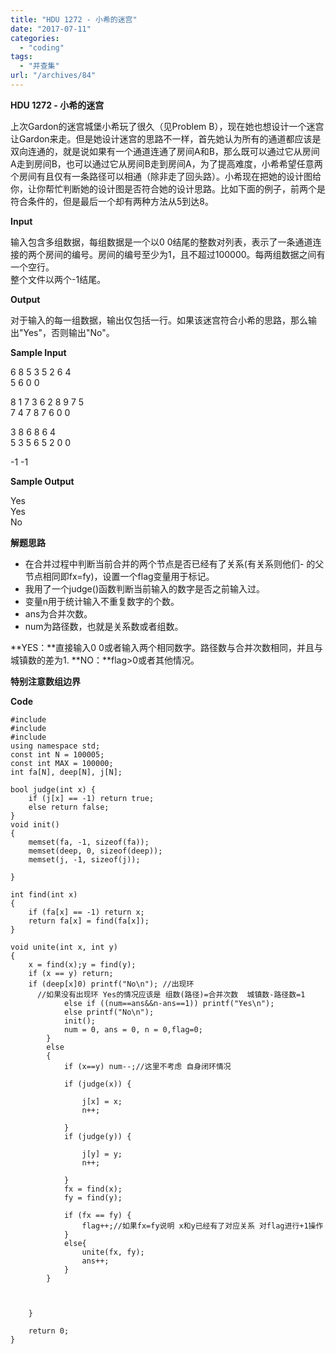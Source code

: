 ```yaml
---
title: "HDU 1272 - 小希的迷宫"
date: "2017-07-11"
categories: 
  - "coding"
tags: 
  - "并查集"
url: "/archives/84"
---
```


**HDU 1272 - 小希的迷宫**

上次Gardon的迷宫城堡小希玩了很久（见Problem B），现在她也想设计一个迷宫让Gardon来走。但是她设计迷宫的思路不一样，首先她认为所有的通道都应该是双向连通的，就是说如果有一个通道连通了房间A和B，那么既可以通过它从房间A走到房间B，也可以通过它从房间B走到房间A，为了提高难度，小希希望任意两个房间有且仅有一条路径可以相通（除非走了回头路）。小希现在把她的设计图给你，让你帮忙判断她的设计图是否符合她的设计思路。比如下面的例子，前两个是符合条件的，但是最后一个却有两种方法从5到达8。

**Input**

输入包含多组数据，每组数据是一个以0 0结尾的整数对列表，表示了一条通道连接的两个房间的编号。房间的编号至少为1，且不超过100000。每两组数据之间有一个空行。  
整个文件以两个-1结尾。

**Output**

对于输入的每一组数据，输出仅包括一行。如果该迷宫符合小希的思路，那么输出"Yes"，否则输出"No"。

**Sample Input**

6 8 5 3 5 2 6 4  
5 6 0 0

8 1 7 3 6 2 8 9 7 5  
7 4 7 8 7 6 0 0

3 8 6 8 6 4  
5 3 5 6 5 2 0 0

\-1 -1

**Sample Output**

Yes  
Yes  
No

**解题思路**

- 在合并过程中判断当前合并的两个节点是否已经有了关系(有关系则他们- 
    的父节点相同即fx=fy)，设置一个flag变量用于标记。
- 我用了一个judge()函数判断当前输入的数字是否之前输入过。
- 变量n用于统计输入不重复数字的个数。
- ans为合并次数。
- num为路径数，也就是关系数或者组数。

**YES：**直接输入0 0或者输入两个相同数字。路径数与合并次数相同，并且与城镇数的差为1. 
**NO：**flag>0或者其他情况。

**特别注意数组边界**

**Code**

```
#include 
#include 
#include 
using namespace std;
const int N = 100005;
const int MAX = 100000;
int fa[N], deep[N], j[N];

bool judge(int x) {
    if (j[x] == -1) return true;
    else return false;
}
void init()
{
    memset(fa, -1, sizeof(fa));
    memset(deep, 0, sizeof(deep));
    memset(j, -1, sizeof(j));

}

int find(int x)
{
    if (fa[x] == -1) return x;
    return fa[x] = find(fa[x]);
}

void unite(int x, int y)
{
    x = find(x);y = find(y);
    if (x == y) return;
    if (deep[x]0) printf("No\n"); //出现环 
      //如果没有出现环 Yes的情况应该是 组数(路径)=合并次数  城镇数-路径数=1
            else if ((num==ans&&n-ans==1)) printf("Yes\n");
            else printf("No\n");
            init();
            num = 0, ans = 0, n = 0,flag=0;
        }
        else
        {
            if (x==y) num--;//这里不考虑 自身闭环情况

            if (judge(x)) {

                j[x] = x;
                n++;

            }
            if (judge(y)) {

                j[y] = y;
                n++;

            }
            fx = find(x);
            fy = find(y);

            if (fx == fy) {
                flag++;//如果fx=fy说明 x和y已经有了对应关系 对flag进行+1操作
            }
            else{
                unite(fx, fy);
                ans++;
            }
        }



    }

    return 0;
}
```
